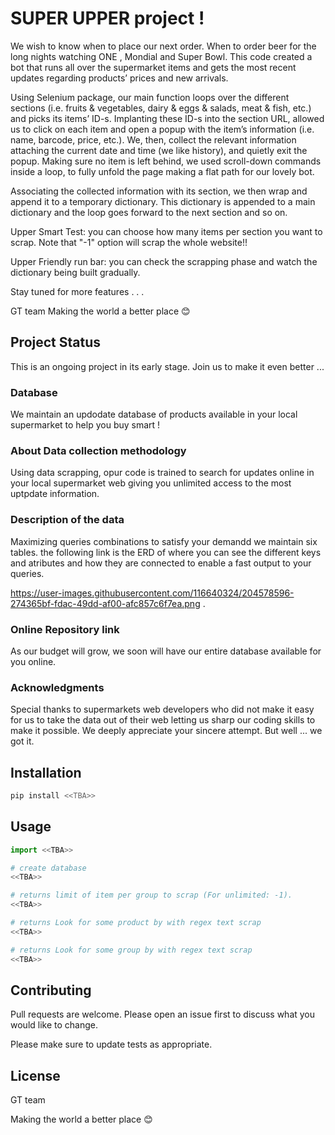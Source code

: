 
# SUPER UPPER project !

We wish to know when to place our next order. When to order beer for the long nights watching ONE , Mondial and Super Bowl. 
This code created a bot that runs all over the supermarket items and gets the most recent updates regarding products’ prices and new arrivals.

Using Selenium package, our main function loops over the different sections (i.e. fruits & vegetables,  dairy & eggs & salads, meat & fish, etc.) 
and picks its items’ ID-s. Implanting these ID-s into the section URL, allowed us to click on each item and open a popup with the item’s information 
(i.e. name, barcode, price, etc.). We, then, collect the relevant information attaching the current date and time (we like history), and quietly exit the popup. 
Making sure no item is left behind, we used scroll-down commands inside a loop, to fully unfold the page making a flat path for our lovely bot. 

Associating the collected information with its section, we then wrap and append it to a temporary dictionary. 
This dictionary is appended to a main dictionary and the loop goes forward to the next section and so on. 

Upper Smart Test: 
you can choose how many items per section you want to scrap. Note that "-1" option will scrap the whole website!! 

Upper Friendly run bar: 
you can check the scrapping phase and watch the dictionary being built gradually.


Stay tuned for more features . . .


GT team
Making the world a better place   😊 


## Project Status
This is an ongoing project in its early stage.
Join us to make it even better ...

### Database
We maintain an updodate database of products available in your local supermarket to help you buy smart !

### About Data collection methodology
Using data scrapping, opur code is trained to search for updates online in your local supermarket web giving you unlimited access to the most uptpdate information. 

### Description of the data
Maximizing queries combinations to satisfy your demandd we maintain six tables. 
the following link is the ERD of where you can see the different keys and atributes and how they are connected to enable a fast output to your queries.

https://user-images.githubusercontent.com/116640324/204578596-274365bf-fdac-49dd-af00-afc857c6f7ea.png .

### Online Repository link
As our budget will grow,  we soon will have our entire database available for you online. 

### Acknowledgments
Special thanks to supermarkets web developers who did not make it easy for us to take the data out of their web letting us sharp our coding skills to make it possible.
We deeply appreciate your sincere attempt. But well ... we got it. 

## Installation


```bash
pip install <<TBA>>
```

## Usage

```python
import <<TBA>>

# create database
<<TBA>>

# returns limit of item per group to scrap (For unlimited: -1).
<<TBA>>

# returns Look for some product by with regex text scrap
<<TBA>>

# returns Look for some group by with regex text scrap
<<TBA>>
```

## Contributing

Pull requests are welcome. Please open an issue first
to discuss what you would like to change.

Please make sure to update tests as appropriate.

## License

GT team

Making the world a better place   😊 
 
